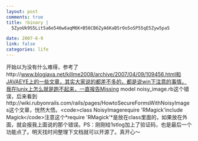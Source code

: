 ```yaml
--- 
layout: post
comments: true
title: !binary |
  5ZyoUk9S5Lit5a6e546w6aqM6K+B56CB6ZyA6KaB5rOo5oSP55qE5Zyw5pa5

date: 2007-6-9
link: false
categories: life
---
```

开始以为没有什么难得，参考了http://www.blogjava.net/killme2008/archive/2007/04/09/109456.html和JAVAEYE上的一些文章，其实大家说的都差不多的，都是说win下注意的事情，我在lunix上怎么就是跑不起来，一直报告Missing model noisy_image.rb这个错误，后来看到http://wiki.rubyonrails.com/rails/pages/HowtoSecureFormsWithNoisyImages这个文章，恍然大悟。&lt;code&gt;class NoisyImagerequire 'RMagick'include Magick&lt;/code&gt;注意这个*require 'RMagick'*是放在class里面的，如果放在外面，就会报我上面说的那个错误。PS：刚刚给1stlog加上了验证码，也是最后一个功能点了。明天找时间整理下文档就可以开源了。真开心～
